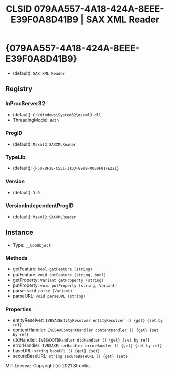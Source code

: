﻿---
title: "CLSID 079AA557-4A18-424A-8EEE-E39F0A8D41B9 | SAX XML Reader"
excerpt: What is COM-Object CLSID 079AA557-4A18-424A-8EEE-E39F0A8D41B9?
---

# {079AA557-4A18-424A-8EEE-E39F0A8D41B9}

* (default): `SAX XML Reader`

## Registry


### InProcServer32

* (default): `C:\Windows\System32\msxml3.dll`
* ThreadingModel: `Both`

### ProgID

* (default): `Msxml2.SAXXMLReader`

### TypeLib

* (default): `{F5078F18-C551-11D3-89B9-0000F81FE221}`

### Version

* (default): `3.0`

### VersionIndependentProgID

* (default): `Msxml2.SAXXMLReader`

## Instance

* Type: `__ComObject`

### Methods

* getFeature: `bool getFeature (string)`
* putFeature: `void putFeature (string, bool)`
* getProperty: `Variant getProperty (string)`
* putProperty: `void putProperty (string, Variant)`
* parse: `void parse (Variant)`
* parseURL: `void parseURL (string)`

### Properties

* entityResolver: `IVBSAXEntityResolver entityResolver () {get} {set by ref}`
* contentHandler: `IVBSAXContentHandler contentHandler () {get} {set by ref}`
* dtdHandler: `IVBSAXDTDHandler dtdHandler () {get} {set by ref}`
* errorHandler: `IVBSAXErrorHandler errorHandler () {get} {set by ref}`
* baseURL: `string baseURL () {get} {set} `
* secureBaseURL: `string secureBaseURL () {get} {set} `

MIT License. Copyright (c) 2021 Strontic.


